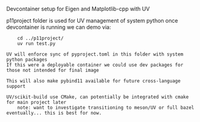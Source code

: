 Devcontainer setup for Eigen and Matplotlib-cpp with UV 


p11project folder is used for UV management of system python
    once devcontainer is running we can demo via:

        cd ../p11project/
        uv run test.py

    UV will enforce sync of pyproject.toml in this folder with system python packages
    If this were a deployable container we could use dev packages for those not intended for final image

    This will also make pybind11 available for future cross-language support
    
    UV/scikit-build use CMake, can potentially be integrated with cmake for main project later
        note: want to investigate transitioning to meson/UV or full bazel eventually... this is best for now.
